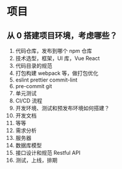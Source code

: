 # 项目

## 从 0 搭建项目环境，考虑哪些？

1. 代码仓库，发布到哪个 npm 仓库
2. 技术选型，框架，UI 库，Vue React
3. 代码目录的规范
4. 打包构建 webpack 等，做打包优化
5. eslint prettier commit-lint
6. pre-commit git
7. 单元测试
8. CI/CD 流程
9. 开发环境、测试和预发布环境如何搭建？
10. 开发文档
11. 等等
12. 需求分析
13. 服务器
14. 数据库模型
15. 接口设计和规范 Restful API
16. 测试，上线，排期
